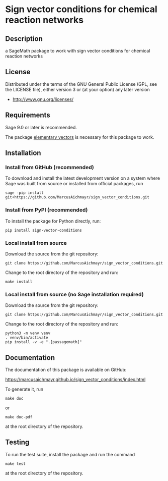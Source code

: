 # Sign vector conditions for chemical reaction networks

## Description

a SageMath package to work with sign vector conditions for chemical reaction networks

## License

Distributed under the terms of the GNU General Public License (GPL, see the
LICENSE file), either version 3 or (at your option) any later version

- http://www.gnu.org/licenses/

## Requirements

Sage 9.0 or later is recommended.

The package [elementary_vectors](https://github.com/MarcusAichmayr/elementary_vectors) is necessary for this package to work.

## Installation

### Install from GitHub (recommended)

To download and install the latest development version on a system where Sage
was built from source or installed from official packages, run

    sage -pip install git+https://github.com/MarcusAichmayr/sign_vector_conditions.git

### Install from PyPI (recommended)

To install the package for Python directly, run:

    pip install sign-vector-conditions

### Local install from source

Download the source from the git repository:

    git clone https://github.com/MarcusAichmayr/sign_vector_conditions.git

Change to the root directory of the repository and run:

    make install

### Local install from source (no Sage installation required)

Download the source from the git repository:

    git clone https://github.com/MarcusAichmayr/sign_vector_conditions.git

Change to the root directory of the repository and run:

    python3 -m venv venv
    . venv/bin/activate
    pip install -v -e ".[passagemath]"

## Documentation

The documentation of this package is available on GitHub:

https://marcusaichmayr.github.io/sign_vector_conditions/index.html

To generate it, run

    make doc

or

    make doc-pdf

at the root directory of the repository.

## Testing

To run the test suite, install the package and run the command

    make test

at the root directory of the repository.
